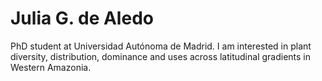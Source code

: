 # Julia G. de Aledo
PhD student at Universidad Autónoma de Madrid.
I am interested in plant diversity, distribution, dominance and uses across latitudinal gradients in Western Amazonia.
